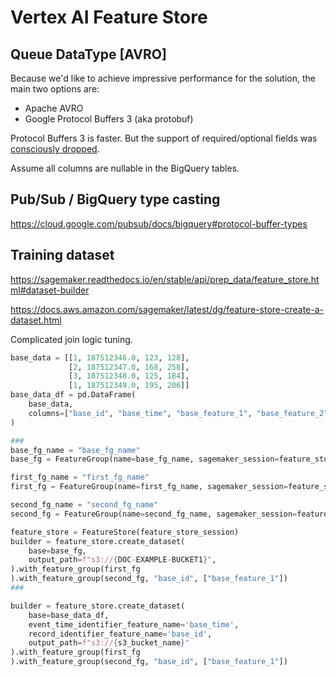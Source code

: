 # Vertex AI Feature Store

## Queue DataType [AVRO]

Because we'd like to achieve impressive performance for the solution, the main
two options are:

* Apache AVRO
* Google Protocol Buffers 3 (aka protobuf)

Protocol Buffers 3 is faster. But the support of required/optional fields was
[consciously dropped](https://github.com/protocolbuffers/protobuf/issues/2497).

Assume all columns are nullable in the BigQuery tables.

<!-- While schema validation GCP compares nullable attributes between Pub/Sub and
BigQuery. So, because of the integration issues, it's better to choose Avro.
Also, Avro is used in Google tutorials. -->

## Pub/Sub / BigQuery type casting

https://cloud.google.com/pubsub/docs/bigquery#protocol-buffer-types

## Training dataset

https://sagemaker.readthedocs.io/en/stable/api/prep_data/feature_store.html#dataset-builder

https://docs.aws.amazon.com/sagemaker/latest/dg/feature-store-create-a-dataset.html

Complicated join logic tuning.

```python
base_data = [[1, 187512346.0, 123, 128],
             [2, 187512347.0, 168, 258],
             [3, 187512348.0, 125, 184],
             [1, 187512349.0, 195, 206]]
base_data_df = pd.DataFrame(
    base_data, 
    columns=["base_id", "base_time", "base_feature_1", "base_feature_2"]
)

###
base_fg_name = "base_fg_name"
base_fg = FeatureGroup(name=base_fg_name, sagemaker_session=feature_store_session)

first_fg_name = "first_fg_name"
first_fg = FeatureGroup(name=first_fg_name, sagemaker_session=feature_store_session)

second_fg_name = "second_fg_name"
second_fg = FeatureGroup(name=second_fg_name, sagemaker_session=feature_store_session)

feature_store = FeatureStore(feature_store_session)
builder = feature_store.create_dataset(
    base=base_fg,
    output_path=f"s3://{DOC-EXAMPLE-BUCKET1}",
).with_feature_group(first_fg
).with_feature_group(second_fg, "base_id", ["base_feature_1"])         
###

builder = feature_store.create_dataset(
    base=base_data_df, 
    event_time_identifier_feature_name='base_time', 
    record_identifier_feature_name='base_id',
    output_path=f"s3://{s3_bucket_name}"
).with_feature_group(first_fg
).with_feature_group(second_fg, "base_id", ["base_feature_1"])            
```
